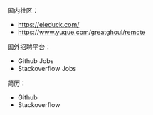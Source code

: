 
国内社区：
- https://eleduck.com/
- https://www.yuque.com/greatghoul/remote

国外招聘平台：
- Github Jobs
- Stackoverflow Jobs

简历：
- Github
- Stackoverflow

